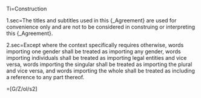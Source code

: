 Ti=Construction

1.sec=The titles and subtitles used in this {_Agreement} are used for convenience only and are not to be considered in construing or interpreting this {_Agreement}.

2.sec=Except where the context specifically requires otherwise, words importing one gender shall be treated as importing any gender, words importing individuals shall be treated as importing legal entities and vice versa, words importing the singular shall be treated as importing the plural and vice versa, and words importing the whole shall be treated as including a reference to any part thereof.

=[G/Z/ol/s2]
